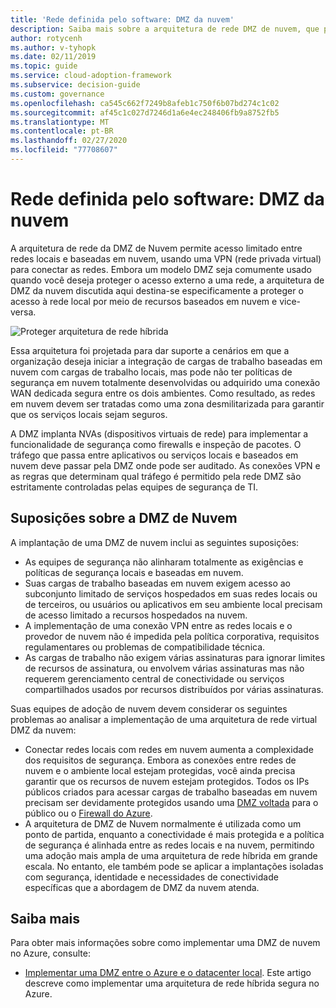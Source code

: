 ```yaml
---
title: 'Rede definida pelo software: DMZ da nuvem'
description: Saiba mais sobre a arquitetura de rede DMZ de nuvem, que permite o acesso limitado entre suas redes locais e baseadas em nuvem usando uma VPN.
author: rotycenh
ms.author: v-tyhopk
ms.date: 02/11/2019
ms.topic: guide
ms.service: cloud-adoption-framework
ms.subservice: decision-guide
ms.custom: governance
ms.openlocfilehash: ca545c662f7249b8afeb1c750f6b07bd274c1c02
ms.sourcegitcommit: af45c1c027d7246d1a6e4ec248406fb9a8752fb5
ms.translationtype: MT
ms.contentlocale: pt-BR
ms.lasthandoff: 02/27/2020
ms.locfileid: "77708607"
---
```

# <a name="software-defined-networking-cloud-dmz"></a>Rede definida pelo software: DMZ da nuvem

A arquitetura de rede da DMZ de Nuvem permite acesso limitado entre redes locais e baseadas em nuvem, usando uma VPN (rede privada virtual) para conectar as redes. Embora um modelo DMZ seja comumente usado quando você deseja proteger o acesso externo a uma rede, a arquitetura de DMZ da nuvem discutida aqui destina-se especificamente a proteger o acesso à rede local por meio de recursos baseados em nuvem e vice-versa.

![Proteger arquitetura de rede híbrida](https://docs.microsoft.com/azure/architecture/reference-architectures/dmz/images/dmz-private.png)

Essa arquitetura foi projetada para dar suporte a cenários em que a organização deseja iniciar a integração de cargas de trabalho baseadas em nuvem com cargas de trabalho locais, mas pode não ter políticas de segurança em nuvem totalmente desenvolvidas ou adquirido uma conexão WAN dedicada segura entre os dois ambientes. Como resultado, as redes em nuvem devem ser tratadas como uma zona desmilitarizada para garantir que os serviços locais sejam seguros.

A DMZ implanta NVAs (dispositivos virtuais de rede) para implementar a funcionalidade de segurança como firewalls e inspeção de pacotes. O tráfego que passa entre aplicativos ou serviços locais e baseados em nuvem deve passar pela DMZ onde pode ser auditado. As conexões VPN e as regras que determinam qual tráfego é permitido pela rede DMZ são estritamente controladas pelas equipes de segurança de TI.

## <a name="cloud-dmz-assumptions"></a>Suposições sobre a DMZ de Nuvem

A implantação de uma DMZ de nuvem inclui as seguintes suposições:

- As equipes de segurança não alinharam totalmente as exigências e políticas de segurança locais e baseadas em nuvem.
- Suas cargas de trabalho baseadas em nuvem exigem acesso ao subconjunto limitado de serviços hospedados em suas redes locais ou de terceiros, ou usuários ou aplicativos em seu ambiente local precisam de acesso limitado a recursos hospedados na nuvem.
- A implementação de uma conexão VPN entre as redes locais e o provedor de nuvem não é impedida pela política corporativa, requisitos regulamentares ou problemas de compatibilidade técnica.
- As cargas de trabalho não exigem várias assinaturas para ignorar limites de recursos de assinatura, ou envolvem várias assinaturas mas não requerem gerenciamento central de conectividade ou serviços compartilhados usados por recursos distribuídos por várias assinaturas.

Suas equipes de adoção de nuvem devem considerar os seguintes problemas ao analisar a implementação de uma arquitetura de rede virtual DMZ da nuvem:

- Conectar redes locais com redes em nuvem aumenta a complexidade dos requisitos de segurança. Embora as conexões entre redes de nuvem e o ambiente local estejam protegidas, você ainda precisa garantir que os recursos de nuvem estejam protegidos. Todos os IPs públicos criados para acessar cargas de trabalho baseadas em nuvem precisam ser devidamente protegidos usando uma [DMZ voltada](https://docs.microsoft.com/azure/architecture/reference-architectures/dmz/secure-vnet-dmz?toc=https://docs.microsoft.com/azure/cloud-adoption-framework/toc.json&bc=https://docs.microsoft.com/azure/cloud-adoption-framework/_bread/toc.json) para o público ou o [Firewall do Azure](https://docs.microsoft.com/azure/firewall).
- A arquitetura de DMZ de Nuvem normalmente é utilizada como um ponto de partida, enquanto a conectividade é mais protegida e a política de segurança é alinhada entre as redes locais e na nuvem, permitindo uma adoção mais ampla de uma arquitetura de rede híbrida em grande escala. No entanto, ele também pode se aplicar a implantações isoladas com segurança, identidade e necessidades de conectividade específicas que a abordagem de DMZ da nuvem atenda.

## <a name="learn-more"></a>Saiba mais

Para obter mais informações sobre como implementar uma DMZ de nuvem no Azure, consulte:

- [Implementar uma DMZ entre o Azure e o datacenter local](https://docs.microsoft.com/azure/architecture/reference-architectures/dmz/secure-vnet-hybrid). Este artigo descreve como implementar uma arquitetura de rede híbrida segura no Azure.
